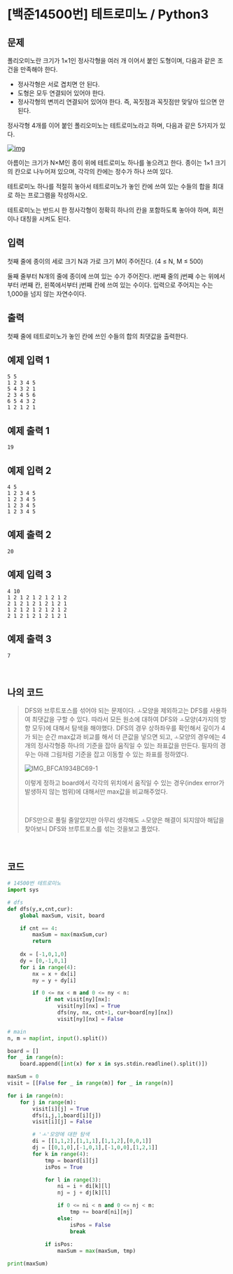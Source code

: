 # [백준14500번] 테트로미노 / Python3

## 문제

폴리오미노란 크기가 1×1인 정사각형을 여러 개 이어서 붙인 도형이며, 다음과 같은 조건을 만족해야 한다.

- 정사각형은 서로 겹치면 안 된다.
- 도형은 모두 연결되어 있어야 한다.
- 정사각형의 변끼리 연결되어 있어야 한다. 즉, 꼭짓점과 꼭짓점만 맞닿아 있으면 안 된다.

정사각형 4개를 이어 붙인 폴리오미노는 테트로미노라고 하며, 다음과 같은 5가지가 있다.

[![img](https://onlinejudgeimages.s3-ap-northeast-1.amazonaws.com/problem/14500/1.png)](https://commons.wikimedia.org/wiki/File:All_5_free_tetrominoes.svg)

아름이는 크기가 N×M인 종이 위에 테트로미노 하나를 놓으려고 한다. 종이는 1×1 크기의 칸으로 나누어져 있으며, 각각의 칸에는 정수가 하나 쓰여 있다.

테트로미노 하나를 적절히 놓아서 테트로미노가 놓인 칸에 쓰여 있는 수들의 합을 최대로 하는 프로그램을 작성하시오.

테트로미노는 반드시 한 정사각형이 정확히 하나의 칸을 포함하도록 놓아야 하며, 회전이나 대칭을 시켜도 된다.

## 입력

첫째 줄에 종이의 세로 크기 N과 가로 크기 M이 주어진다. (4 ≤ N, M ≤ 500)

둘째 줄부터 N개의 줄에 종이에 쓰여 있는 수가 주어진다. i번째 줄의 j번째 수는 위에서부터 i번째 칸, 왼쪽에서부터 j번째 칸에 쓰여 있는 수이다. 입력으로 주어지는 수는 1,000을 넘지 않는 자연수이다.

## 출력

첫째 줄에 테트로미노가 놓인 칸에 쓰인 수들의 합의 최댓값을 출력한다.

## 예제 입력 1

```
5 5
1 2 3 4 5
5 4 3 2 1
2 3 4 5 6
6 5 4 3 2
1 2 1 2 1
```

## 예제 출력 1 

```
19
```

## 예제 입력 2 

```
4 5
1 2 3 4 5
1 2 3 4 5
1 2 3 4 5
1 2 3 4 5
```

## 예제 출력 2 

```
20
```

## 예제 입력 3 

```
4 10
1 2 1 2 1 2 1 2 1 2
2 1 2 1 2 1 2 1 2 1
1 2 1 2 1 2 1 2 1 2
2 1 2 1 2 1 2 1 2 1
```

## 예제 출력 3 

```
7
```

<br>

## 나의 코드

> DFS와 브루트포스를 섞어야 되는 문제이다. `ㅗ`모양을 제외하고는 DFS를 사용하여 최댓값을 구할 수 있다. 따라서 모든 원소에 대하여 DFS와  `ㅗ`모양(4가지의 방향 모두)에 대해서 탐색을 해야했다. DFS의 경우 상하좌우를 확인해서 깊이가 4가 되는 순간 max값과 비교를 해서 더 큰값을 넣으면 되고, `ㅗ`모양의 경우에는 4개의 정사각형중 하나의 기준을 잡아 움직일 수 있는 좌표값을 만든다. 필자의 경우는 아래 그림처럼 기준을 잡고 이동할 수 있는 좌표를 정하였다.
>
> ![IMG_BFCA1934BC69-1](https://user-images.githubusercontent.com/37801041/79208771-76f4fc00-7e7d-11ea-8c38-38adf075b142.jpeg)
>
> 이렇게 정하고 board에서 각각의 위치에서 움직일 수 있는 경우(index error가 발생하지 않는 범위)에 대해서만 max값을 비교해주었다.
>
> <br>
>
> DFS만으로 풀릴 줄알았지만 아무리 생각해도 `ㅗ`모양은 해결이 되지않아 해답을 찾아보니 DFS와 브루트포스를 섞는 것을보고 풀었다.

<br>

## 코드

```python
# 14500번 테트로미노
import sys

# dfs
def dfs(y,x,cnt,cur):
    global maxSum, visit, board

    if cnt == 4:
        maxSum = max(maxSum,cur)
        return
    
    dx = [-1,0,1,0]
    dy = [0,-1,0,1]
    for i in range(4):
        nx = x + dx[i]
        ny = y + dy[i]

        if 0 <= nx < m and 0 <= ny < n:
            if not visit[ny][nx]:
                visit[ny][nx] = True
                dfs(ny, nx, cnt+1, cur+board[ny][nx])
                visit[ny][nx] = False

# main
n, m = map(int, input().split())

board = []
for _ in range(n):
    board.append([int(x) for x in sys.stdin.readline().split()])

maxSum = 0
visit = [[False for _ in range(m)] for _ in range(n)]

for i in range(n):
    for j in range(m):
        visit[i][j] = True
        dfs(i,j,1,board[i][j])
        visit[i][j] = False

        # 'ㅗ'모양에 대한 탐색
        di = [[1,1,2],[1,1,1],[1,1,2],[0,0,1]]
        dj = [[0,1,0],[-1,0,1],[-1,0,0],[1,2,1]]
        for k in range(4):
            tmp = board[i][j]
            isPos = True

            for l in range(3):
                ni = i + di[k][l]
                nj = j + dj[k][l]

                if 0 <= ni < n and 0 <= nj < m:
                    tmp += board[ni][nj]
                else:
                    isPos = False
                    break
            
            if isPos:
                maxSum = max(maxSum, tmp)

print(maxSum)

```

 